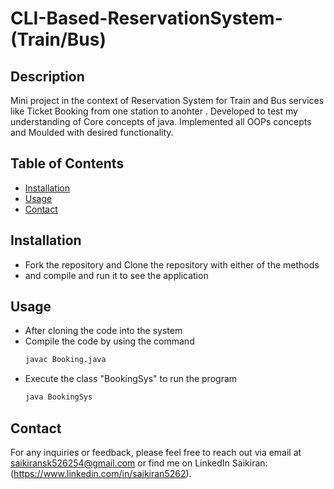 # CLI-Based-ReservationSystem-(Train/Bus)



## Description

Mini project in the context of Reservation System for Train and Bus services like Ticket Booking from one station to anohter . Developed to test my understanding of Core concepts of java. Implemented all OOPs concepts and Moulded with desired functionality.

## Table of Contents



- [Installation](#installation)
- [Usage](#usage)
- [Contact](#contact)

## Installation

  - Fork the repository and Clone the repository with either of the methods
  - and compile and run it to see the application
## Usage

  - After cloning the code into the system
  - Compile the code by using the command
    ```sh
    javac Booking.java
    
  - Execute the class "BookingSys" to run the program
    ```sh
    java BookingSys
    
## Contact


For any inquiries or feedback, please feel free to reach out via email at [saikiransk526254@gmail.com](mailto:saikiransk526254@gmail.com) or find me on LinkedIn Saikiran: (https://www.linkedin.com/in/saikiran5262).
